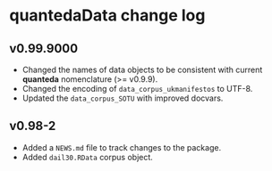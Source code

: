 # quantedaData change log

## v0.99.9000

* Changed the names of data objects to be consistent with current **quanteda** nomenclature (>= v0.9.9).  
* Changed the encoding of `data_corpus_ukmanifestos` to UTF-8.  
* Updated the `data_corpus_SOTU` with improved docvars.  

## v0.98-2

* Added a `NEWS.md` file to track changes to the package.  
* Added `dail30.RData` corpus object.  




